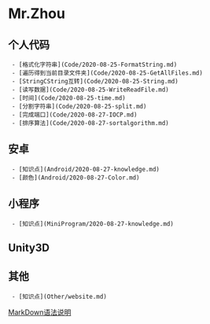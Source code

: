 Mr.Zhou  
=================

**个人代码**  
-----------------  

     - [格式化字符串](Code/2020-08-25-FormatString.md)  
     - [遍历得到当前目录文件夹](Code/2020-08-25-GetAllFiles.md)  
     - [StringCString互转](Code/2020-08-25-String.md)  
     - [读写数据](Code/2020-08-25-WriteReadFile.md)  
     - [时间](Code/2020-08-25-time.md)   
	 - [分割字符串](Code/2020-08-25-split.md)   
	 - [完成端口](Code/2020-08-27-IOCP.md)  
	 - [排序算法](Code/2020-08-27-sortalgorithm.md)  

**安卓**
-----------------    

     - [知识点](Android/2020-08-27-knowledge.md)  
     - [颜色](Android/2020-08-27-Color.md)  

**小程序**  
-----------------

     - [知识点](MiniProgram/2020-08-27-knowledge.md)  

**Unity3D**  
-----------------

**其他**  
-----------------
     - [知识点](Other/website.md)  


[MarkDown语法说明](markdown.md)  